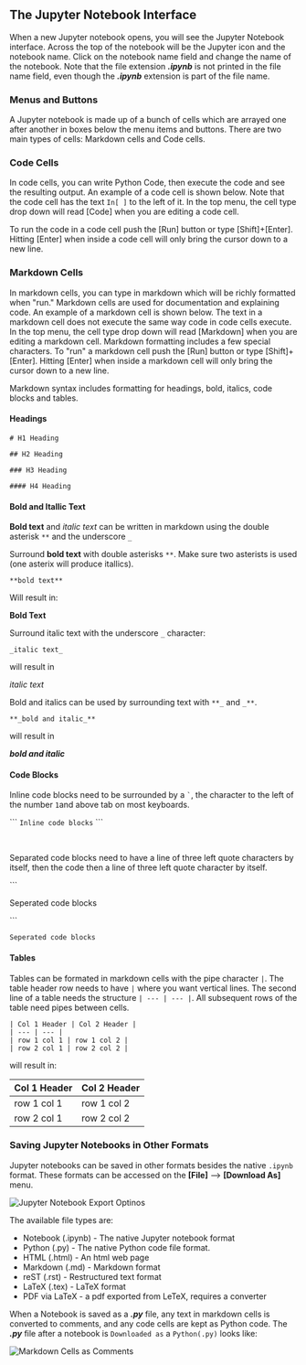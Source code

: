 
## The Jupyter Notebook Interface

When a new Jupyter notebook opens, you will see the Jupyter Notebook interface. Across the top of the notebook will be the Jupyter icon and the notebook name. Click on the notebook name field and change the name of the notebook. Note that the file extension **_.ipynb_** is not printed in the file name field, even though the **_.ipynb_** extension is part of the file name.
### Menus and Buttons

A Jupyter notebook is made up of a bunch of cells which are arrayed one after another in boxes below the menu items and buttons. There are two main types of cells: Markdown cells and Code cells.
### Code Cells

In code cells, you can write Python Code, then execute the code and see the resulting output. An example of a code cell is shown below. Note that the code cell has the text ```In[ ]``` to the left of it. In the top menu, the cell type drop down will read [Code] when you are editing a code cell.

To run the code in a code cell push the [Run] button or type [Shift]+[Enter]. Hitting [Enter] when inside a code cell will only bring the cursor down to a new line.
###  Markdown Cells

In markdown cells, you can type in markdown which will be richly formatted when "run." Markdown cells are used for documentation and explaining code. An example of a markdown cell is shown below. The text in a markdown cell does not execute the same way code in code cells execute. In the top menu, the cell type drop down will read [Markdown] when you are editing a markdown cell. Markdown formatting includes a few special characters. To "run" a markdown cell push the [Run] button or type [Shift]+[Enter]. Hitting [Enter] when inside a markdown cell will only bring the cursor down to a new line.

Markdown syntax includes formatting for headings, bold, italics, code blocks and tables.

#### Headings

```# H1 Heading```

 
```## H2 Heading```


 
```### H3 Heading```

 
```#### H4 Heading```


#### Bold and Itallic Text

**Bold text** and _italic text_ can be written in markdown using the double asterisk ```**``` and the underscore ```_```

Surround **bold text** with double asterisks ``**``. Make sure two asterists is used (one asterix will produce itallics).

```
**bold text**
```

Will result in:

**Bold Text**

Surround italic text with the underscore ```_``` character:

```
_italic text_
```

will result in

_italic text_

Bold and italics can be used by surrounding text with ```**_``` and ```_**```.

```
**_bold and italic_**
```

will result in

**_bold and italic_**


#### Code Blocks

Inline code blocks need to be surrounded by a ``` ` ```, the character to the left of the number ```1```and above tab on most keyboards.
 
\`\`\` ```Inline code blocks``` \`\`\`
 

<br>

Separated code blocks need to have a line of three left quote characters by itself, then the code then a line of three left quote character by itself.

\`\`\`
  
Seperated code blocks
  
\`\`\`
  
```
Seperated code blocks
```

#### Tables

Tables can be formated in markdown cells with the pipe character  ```|```. The table header row needs to have ```|``` where you want vertical lines. The second line of a table needs the structure ```| --- | --- |```. All subsequent rows of the table need pipes between cells.

```
| Col 1 Header | Col 2 Header |
| --- | --- |
| row 1 col 1 | row 1 col 2 |
| row 2 col 1 | row 2 col 2 |
```

will result in:

| Col 1 Header | Col 2 Header |
| --- | --- |
| row 1 col 1 | row 1 col 2 |
| row 2 col 1 | row 2 col 2 |
### Saving Jupyter Notebooks in Other Formats

Jupyter notebooks can be saved in other formats besides the native ```.ipynb``` format. These formats can be accessed on the **[File]** --> **[Download As]** menu.

![Jupyter Notebook Export Optinos](images/jupyter_notebook_export_options.png)

The available file types are:

 * Notebook (.ipynb) - The native Jupyter notebook format
 * Python (.py) - The native Python code file format.
 * HTML (.html) - An html web page
 * Markdown (.md) - Markdown format
 * reST (.rst) - Restructured text format
 * LaTeX (.tex) - LaTeX format
 * PDF via LaTeX - a pdf exported from LeTeX, requires a converter
 
When a Notebook is saved as a **_.py_** file, any text in markdown cells is converted to comments, and any code cells are kept as Python code. The **_.py_** file after a notebook is ```Downloaded as``` a ```Python(.py)``` looks like:

![Markdown Cells as Comments](images/jupyter_notebook_markdown_cells_as_comments.png)
 

